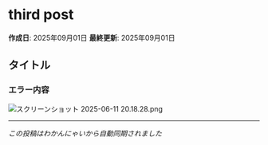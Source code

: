 # third post

**作成日**: 2025年09月01日
**最終更新**: 2025年09月01日

## タイトル
### エラー内容
![スクリーンショット 2025-06-11 20.18.28.png](http://localhost:3000/rails/active_storage/blobs/redirect/eyJfcmFpbHMiOnsiZGF0YSI6NDQsInB1ciI6ImJsb2JfaWQifX0=--2933e40875d3dbdbef675e2ec44223e5746b26a5/%E3%82%B9%E3%82%AF%E3%83%AA%E3%83%BC%E3%83%B3%E3%82%B7%E3%83%A7%E3%83%83%E3%83%88%202025-06-11%2020.18.28.png)

---

*この投稿はわかんにゃいから自動同期されました*
